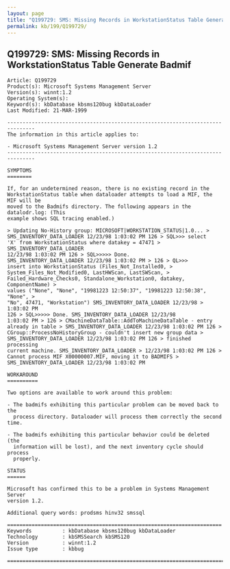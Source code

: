 ```yaml
---
layout: page
title: "Q199729: SMS: Missing Records in WorkstationStatus Table Generate Badmif"
permalink: kb/199/Q199729/
---
```


## Q199729: SMS: Missing Records in WorkstationStatus Table Generate Badmif

	Article: Q199729
	Product(s): Microsoft Systems Management Server
	Version(s): winnt:1.2
	Operating System(s): 
	Keyword(s): kbDatabase kbsms120bug kbDataLoader
	Last Modified: 21-MAR-1999
	
	-------------------------------------------------------------------------------
	The information in this article applies to:
	
	- Microsoft Systems Management Server version 1.2 
	-------------------------------------------------------------------------------
	
	SYMPTOMS
	========
	
	If, for an undetermined reason, there is no existing record in the
	WorkstationStatus table when dataloader attempts to load a MIF, the MIF will be
	moved to the Badmifs directory. The following appears in the datalodr.log: (This
	example shows SQL tracing enabled.)
	
	> Updating No-History group: MICROSOFT|WORKSTATION_STATUS|1.0... >
	SMS_INVENTORY_DATA_LOADER 12/23/98 1:03:02 PM 126 > SQL>>> select
	'X' from WorkstationStatus where datakey = 47471 > SMS_INVENTORY_DATA_LOADER
	12/23/98 1:03:02 PM 126 > SQL>>>>> Done.
	SMS_INVENTORY_DATA_LOADER 12/23/98 1:03:02 PM > 126 > QL>>>
	insert into WorkstationStatus (Files_Not_Installed0, >
	System_Files_Not_Modified0, LastHWScan, LastSWScan, >
	Failed_Hardware_Checks0, Standalone_Workstation0, datakey, ComponentName) >
	values ("None", "None", "19981223 12:50:37", "19981223 12:50:38", "None", >
	"No", 47471, "Workstation") SMS_INVENTORY_DATA_LOADER 12/23/98 > 1:03:02 PM
	126 > SQL>>>>> Done. SMS_INVENTORY_DATA_LOADER 12/23/98
	1:03:02 PM > 126 > CMachineDataTable::AddToMachineDataTable - entry
	already in table > SMS_INVENTORY_DATA_LOADER 12/23/98 1:03:02 PM 126 >
	CGroup::ProcessNoHistoryGroup - couldn't insert new group data >
	SMS_INVENTORY_DATA_LOADER 12/23/98 1:03:02 PM 126 > finished processing
	current machine. SMS_INVENTORY_DATA_LOADER > 12/23/98 1:03:02 PM 126 >
	Cannot process MIF X00000007.MIF, moving it to BADMIFS >
	SMS_INVENTORY_DATA_LOADER 12/23/98 1:03:02 PM
	
	WORKAROUND
	==========
	
	Two options are available to work around this problem:
	
	- The badmifs exhibiting this particular problem can be moved back to the
	  process directory. Dataloader will process them correctly the second time.
	
	- The badmifs exhibiting this particular behavior could be deleted (the
	  information will be lost), and the next inventory cycle should process
	  properly.
	
	STATUS
	======
	
	Microsoft has confirmed this to be a problem in Systems Management Server
	version 1.2.
	
	Additional query words: prodsms hinv32 smssql
	
	======================================================================
	Keywords          : kbDatabase kbsms120bug kbDataLoader 
	Technology        : kbSMSSearch kbSMS120
	Version           : winnt:1.2
	Issue type        : kbbug
	
	=============================================================================
	
